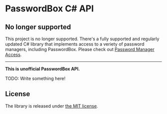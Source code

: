 PasswordBox C# API
==================

## No longer supported

This project is no longer supported. There's a fully supported and regularly 
updated C# library that implements access to a veriety of password managers, 
including PasswordBox. Please check out 
[Password Manager Access](https://github.com/detunized/password-manager-access).

---

**This is unofficial PasswordBox API.**

TODO: Write something here!

License
-------

The library is released under [the MIT
license](http://www.opensource.org/licenses/mit-license.php).
